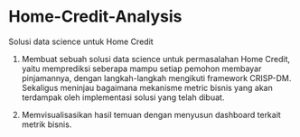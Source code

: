# Home-Credit-Analysis
Solusi data science untuk Home Credit

1. Membuat sebuah solusi data science untuk permasalahan Home Credit, yaitu memprediksi seberapa mampu setiap pemohon membayar pinjamannya, dengan langkah-langkah
   mengikuti framework CRISP-DM. Sekaligus meninjau bagaimana mekanisme metric bisnis yang akan terdampak oleh implementasi solusi yang telah dibuat.
       
2. Memvisualisasikan hasil temuan dengan menyusun dashboard terkait metrik bisnis.
